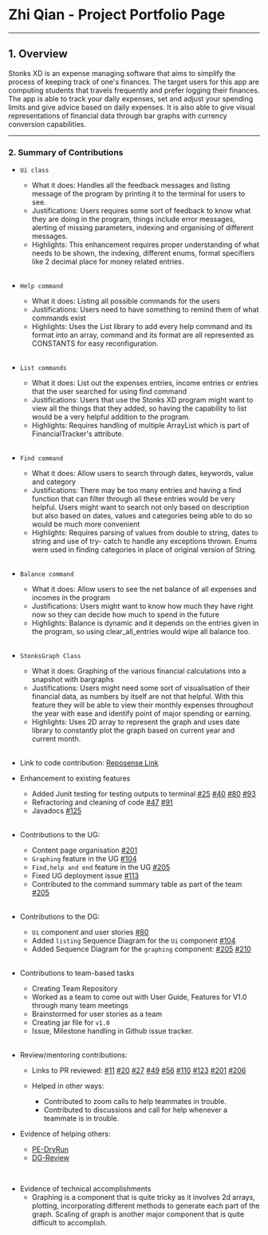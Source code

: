 # Zhi Qian - Project Portfolio Page

--- 
## 1. Overview
Stonks XD is an expense managing software that aims to simplify the process of keeping track of one's finances.
The target users for this app are computing students that travels frequently and prefer logging their finances.
The app is able to track your daily expenses, set and adjust your spending limits and give advice based on daily expenses.
It is also able to give visual representations of financial data through bar graphs with currency conversion capabilities.

---

### 2. Summary of Contributions
* `Ui class`
  * What it does: Handles all the feedback messages and listing message of the program by printing it to the terminal for users to see.
  * Justifications: Users requires some sort of feedback to know what they are doing in the program, things include error messages, alerting of missing parameters, indexing and organising of different messages.
  * Highlights: This enhancement requires proper understanding of what needs to be shown, the indexing, different enums, format specifiers like 2 decimal place for money related entries. 
  
  <br>
  
* `Help command`
  * What it does: Listing all possible commands for the users
  * Justifications: Users need to have something to remind them of what commands exist
  * Highlights: Uses  the List library to add every help command and its format into an array, command and its format are all represented as CONSTANTS for easy reconfiguration.
  
  <br>

* `List commands` 
  * What it does: List out the expenses entries, income entries or entries that the user searched for using find command
  * Justifications: Users that use the Stonks XD program might want to view all the things that they added, so having the capability to list would be a very helpful addition to the program.
  * Highlights: Requires handling of multiple ArrayList which is part of FinancialTracker's attribute.

  <br>
  
* `Find command`
  * What it does: Allow users to search through dates, keywords, value and category
  * Justifications: There may be too many entries and having a find function that can filter through all these entries would be very helpful.
Users might want to search not only based on description but also based on dates, values and categories being able to do so would be much more convenient
  * Highlights: Requires parsing of values from double to string, dates to string and use of try- catch to handle any exceptions thrown. Enums were used in finding categories in place of original version of String.

  <br>
  
* `Balance command` 
  * What it does: Allow users to see the net balance of all expenses and incomes in the program
  * Justifications: Users might want to know how much they have right now so they can decide how much to spend in the future
  * Highlights: Balance is dynamic and it depends on the entries given in the program, so using clear_all_entries would wipe all balance too.

  <br>
  
* `StonksGraph Class` 
  * What it does: Graphing of the various financial calculations into a snapshot with bargraphs
  * Justifications: Users might need some sort of visualisation of their financial data, as numbers by itself are not that helpful. With this feature they will be able to view their monthly expenses throughout the year with ease and identify point of major spending or earning.
  * Highlights: Uses 2D array to represent the graph and uses date library to constantly plot the graph based on current year and current month.

  <br>

* Link to code contribution: [Reposense Link](https://nus-cs2113-ay2122s1.github.io/tp-dashboard/?search=&sort=groupTitle&sortWithin=title&since=2021-09-25&timeframe=commit&mergegroup=&groupSelect=groupByRepos&breakdown=false&tabOpen=true&tabType=authorship&tabAuthor=KZQ1999&tabRepo=AY2122S1-CS2113T-T12-3%2Ftp%5Bmaster%5D&authorshipIsMergeGroup=false&authorshipFileTypes=docs~functional-code~test-code&authorshipIsBinaryFileTypeChecked=false)

* Enhancement to existing features
  * Added Junit testing for testing outputs to terminal [#25](https://github.com/AY2122S1-CS2113T-T12-3/tp/pull/25) [#40](https://github.com/AY2122S1-CS2113T-T12-3/tp/pull/40) [#80](https://github.com/AY2122S1-CS2113T-T12-3/tp/pull/80) [#93](https://github.com/AY2122S1-CS2113T-T12-3/tp/pull/93)
  * Refractoring and cleaning of code [#47](https://github.com/AY2122S1-CS2113T-T12-3/tp/pull/47) [#91](https://github.com/AY2122S1-CS2113T-T12-3/tp/pull/91)
  * Javadocs [#125](https://github.com/AY2122S1-CS2113T-T12-3/tp/pull/125)

  <br>

* Contributions to the UG: 
  * Content page organisation [#201](https://github.com/AY2122S1-CS2113T-T12-3/tp/pull/201)
  * `Graphing` feature in the UG [#104](https://github.com/AY2122S1-CS2113T-T12-3/tp/pull/104)
  * `Find,help and end` feature in the UG [#205](https://github.com/AY2122S1-CS2113T-T12-3/tp/pull/205)
  * Fixed UG deployment issue [#113](https://github.com/AY2122S1-CS2113T-T12-3/tp/pull/113)
  * Contributed to the command summary table as part of the team  [#205](https://github.com/AY2122S1-CS2113T-T12-3/tp/pull/205)

  <br>

* Contributions to the DG: 
  * `Ui` component and user stories [#80](https://github.com/AY2122S1-CS2113T-T12-3/tp/pull/80)
  * Added `listing` Sequence Diagram for the `Ui` component [#104](https://github.com/AY2122S1-CS2113T-T12-3/tp/pull/104)
  * Added Sequence Diagram for the `graphing` component: [#205](https://github.com/AY2122S1-CS2113T-T12-3/tp/pull/205) [#210](https://github.com/AY2122S1-CS2113T-T12-3/tp/pull/210)

  <br>

* Contributions to team-based tasks
  * Creating Team Repository
  * Worked as a team to come out with User Guide, Features for V1.0 through many team meetings 
  * Brainstormed for user stories as a team
  * Creating jar file for `v1.0`
  * Issue, Milestone handling in Github issue tracker.

  <br>

* Review/mentoring contributions:
  * Links to PR reviewed:
    [#11](https://github.com/AY2122S1-CS2113T-T12-3/tp/pull/11)
    [#20](https://github.com/AY2122S1-CS2113T-T12-3/tp/pull/20)
    [#27](https://github.com/AY2122S1-CS2113T-T12-3/tp/pull/27)
    [#49](https://github.com/AY2122S1-CS2113T-T12-3/tp/pull/49)
    [#56](https://github.com/AY2122S1-CS2113T-T12-3/tp/pull/56)
    [#110](https://github.com/AY2122S1-CS2113T-T12-3/tp/pull/110)
    [#123](https://github.com/AY2122S1-CS2113T-T12-3/tp/pull/123)
    [#201](https://github.com/AY2122S1-CS2113T-T12-3/tp/pull/201)
    [#206](https://github.com/AY2122S1-CS2113T-T12-3/tp/pull/206)

  * Helped in other ways:
    * Contributed to zoom calls to help teammates in trouble.
    * Contributed to discussions and call for help whenever a teammate is in trouble.


  

* Evidence of helping others: 
  * [PE-DryRun](https://github.com/KZQ1999/ped/tree/main/files)
  * [DG-Review](https://github.com/nus-cs2113-AY2122S1/tp/pull/28/files/b7ab96268157fb2dd4459dd973ac30ded04712c0)

<br>


* Evidence of technical accomplishments 
  * Graphing is a component that is quite tricky as it involves 2d arrays, plotting, incorporating different methods to generate each part of the graph. Scaling of graph is another major component that is quite difficult to accomplish.
  